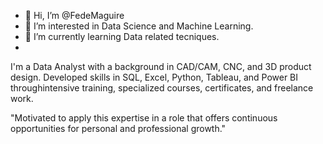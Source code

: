 - 👋 Hi, I’m @FedeMaguire
- 👀 I’m interested in Data Science and Machine Learning.
- 🌱 I’m currently learning Data related tecniques.
- 
I'm a Data Analyst with a background in CAD/CAM, CNC, and 3D product design.
Developed skills in SQL, Excel, Python, Tableau, and Power BI throughintensive training, specialized courses, certificates, and freelance work.

"Motivated to apply this expertise in a role that offers 
continuous opportunities for personal and professional growth."
